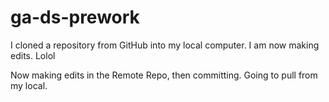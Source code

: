 # ga-ds-prework

I cloned a repository from GitHub into my local computer. I am now making edits. Lolol

Now making edits in the Remote Repo, then committing. Going to pull from my local.
